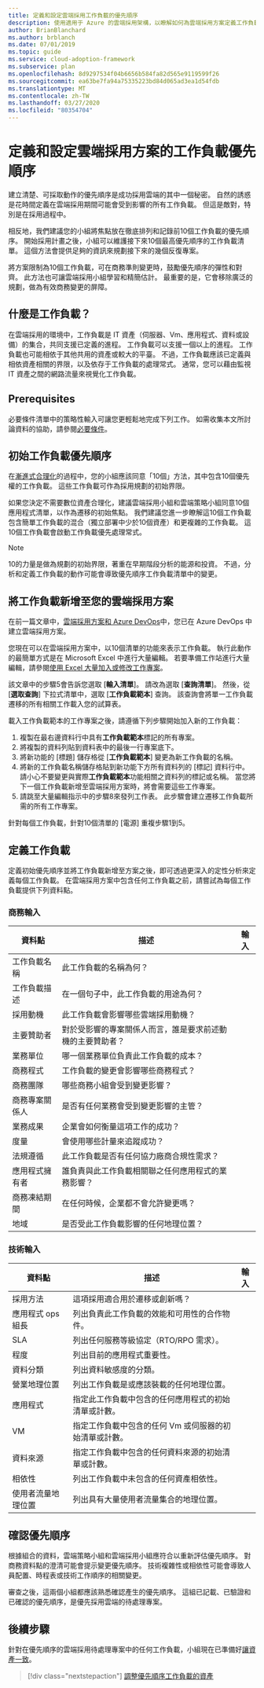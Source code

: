 ```yaml
---
title: 定義和設定雲端採用工作負載的優先順序
description: 使用適用于 Azure 的雲端採用架構，以瞭解如何為雲端採用方案定義工作負載並設定其優先順序。
author: BrianBlanchard
ms.author: brblanch
ms.date: 07/01/2019
ms.topic: guide
ms.service: cloud-adoption-framework
ms.subservice: plan
ms.openlocfilehash: 8d9297534f04b6656b584fa82d565e9119599f26
ms.sourcegitcommit: ea63be7fa94a75335223bd84d065ad3ea1d54fdb
ms.translationtype: MT
ms.contentlocale: zh-TW
ms.lasthandoff: 03/27/2020
ms.locfileid: "80354704"
---
```

# <a name="define-and-prioritize-workloads-for-a-cloud-adoption-plan"></a>定義和設定雲端採用方案的工作負載優先順序

建立清楚、可採取動作的優先順序是成功採用雲端的其中一個秘密。 自然的誘惑是花時間定義在雲端採用期間可能會受到影響的所有工作負載。 但這是敵對，特別是在採用過程中。

相反地，我們建議您的小組將焦點放在徹底排列和記錄前10個工作負載的優先順序。 開始採用計畫之後，小組可以維護接下來10個最高優先順序的工作負載清單。 這個方法會提供足夠的資訊來規劃接下來的幾個反復專案。

將方案限制為10個工作負載，可在商務準則變更時，鼓勵優先順序的彈性和對齊。 此方法也可讓雲端採用小組學習和精簡估計。 最重要的是，它會移除廣泛的規劃，做為有效商務變更的屏障。

<!-- markdownlint-disable MD026 -->

## <a name="what-is-a-workload"></a>什麼是工作負載？

在雲端採用的環境中，工作負載是 IT 資產（伺服器、Vm、應用程式、資料或設備）的集合，共同支援已定義的進程。 工作負載可以支援一個以上的進程。 工作負載也可能相依于其他共用的資產或較大的平臺。 不過，工作負載應該已定義與相依資產相關的界限，以及依存于工作負載的處理常式。 通常，您可以藉由監視 IT 資產之間的網路流量來視覺化工作負載。

## <a name="prerequisites"></a>Prerequisites

必要條件清單中的策略性輸入可讓您更輕鬆地完成下列工作。 如需收集本文所討論資料的協助，請參閱[必要條件](./prerequisites.md)。

## <a name="initial-workload-prioritization"></a>初始工作負載優先順序

在[漸進式合理化](../digital-estate/rationalize.md)的過程中，您的小組應該同意「10個」方法，其中包含10個優先權的工作負載。 這些工作負載可作為採用規劃的初始界限。

如果您決定不需要數位資產合理化，建議雲端採用小組和雲端策略小組同意10個應用程式清單，以作為遷移的初始焦點。 我們建議您進一步瞭解這10個工作負載包含簡單工作負載的混合（獨立部署中少於10個資產）和更複雜的工作負載。 這10個工作負載會啟動工作負載優先處理常式。

> [!NOTE]
> 10的力量是做為規劃的初始界限，著重在早期階段分析的能源和投資。 不過，分析和定義工作負載的動作可能會導致優先順序工作負載清單中的變更。

## <a name="add-workloads-to-your-cloud-adoption-plan"></a>將工作負載新增至您的雲端採用方案

在前一篇文章中，[雲端採用方案和 Azure DevOps](./template.md)中，您已在 Azure DevOps 中建立雲端採用方案。

您現在可以在雲端採用方案中，以10個清單的功能來表示工作負載。 執行此動作的最簡單方式是在 Microsoft Excel 中進行大量編輯。 若要準備工作站進行大量編輯，請參閱[使用 Excel 大量加入或修改工作專案](https://docs.microsoft.com/azure/devops/boards/backlogs/office/bulk-add-modify-work-items-excel?view=azure-devops)。

該文章中的步驟5會告訴您選取 [**輸入清單**]。 請改為選取 [**查詢清單**]。 然後，從 [**選取查詢**] 下拉式清單中，選取 [**工作負載範本**] 查詢。 該查詢會將單一工作負載遷移的所有相關工作載入您的試算表。

載入工作負載範本的工作專案之後，請遵循下列步驟開始加入新的工作負載：

1. 複製在最右邊資料行中具有**工作負載範本**標記的所有專案。
2. 將複製的資料列貼到資料表中的最後一行專案底下。
3. 將新功能的 [標題] 儲存格從 [**工作負載範本**] 變更為新工作負載的名稱。
4. 將新的工作負載名稱儲存格貼到新功能下方所有資料列的 [標記] 資料行中。 請小心不要變更與實際**工作負載範本**功能相關之資料列的標記或名稱。 當您將下一個工作負載新增至雲端採用方案時，將會需要這些工作專案。
5. 請跳至大量編輯指示中的步驟8來發列工作表。 此步驟會建立遷移工作負載所需的所有工作專案。

針對每個工作負載，針對10個清單的 [電源] 重複步驟1到5。

## <a name="define-workloads"></a>定義工作負載

定義初始優先順序並將工作負載新增至方案之後，即可透過更深入的定性分析來定義每個工作負載。 在雲端採用方案中包含任何工作負載之前，請嘗試為每個工作負載提供下列資料點。

### <a name="business-inputs"></a>商務輸入

| 資料點 | 描述 | 輸入 |
|---|---|---|
| 工作負載名稱 | 此工作負載的名稱為何？ |         |
| 工作負載描述 | 在一個句子中，此工作負載的用途為何？ |         |
| 採用動機 | 此工作負載會影響哪些雲端採用動機？ |         |
| 主要贊助者 | 對於受影響的專案關係人而言，誰是要求前述動機的主要贊助者？ |         |
| 業務單位 | 哪一個業務單位負責此工作負載的成本？ |         |
| 商務程式 | 工作負載的變更會影響哪些商務程式？ |         |
| 商務團隊 | 哪些商務小組會受到變更影響？ |         |
| 商務專案關係人 | 是否有任何業務會受到變更影響的主管？ |         |
| 業務成果 | 企業會如何衡量這項工作的成功？ |         |
| 度量 | 會使用哪些計量來追蹤成功？ |         |
| 法規遵循 | 此工作負載是否有任何協力廠商合規性需求？ |         |
| 應用程式擁有者 | 誰負責與此工作負載相關聯之任何應用程式的業務影響？ |         |
| 商務凍結期間 | 在任何時候，企業都不會允許變更嗎？ |         |
| 地域 | 是否受此工作負載影響的任何地理位置？ |         |

### <a name="technical-inputs"></a>技術輸入

| 資料點 | 描述 | 輸入 |
|---|---|---|
| 採用方法 | 這項採用適合用於遷移或創新嗎？ |         |
| 應用程式 ops 組長 | 列出負責此工作負載的效能和可用性的合作物件。 |         |
| SLA | 列出任何服務等級協定（RTO/RPO 需求）。 |         |
| 程度 | 列出目前的應用程式重要性。 |         |
| 資料分類 | 列出資料敏感度的分類。 |         |
| 營業地理位置 | 列出工作負載是或應該裝載的任何地理位置。 |         |
| 應用程式 | 指定此工作負載中包含的任何應用程式的初始清單或計數。 |         |
| VM | 指定工作負載中包含的任何 Vm 或伺服器的初始清單或計數。 |         |
| 資料來源 | 指定工作負載中包含的任何資料來源的初始清單或計數。 |         |
| 相依性 | 列出工作負載中未包含的任何資產相依性。 |         |
| 使用者流量地理位置 | 列出具有大量使用者流量集合的地理位置。 |         |

## <a name="confirm-priorities"></a>確認優先順序

根據組合的資料，雲端策略小組和雲端採用小組應符合以重新評估優先順序。 對商務資料點的澄清可能會提示變更優先順序。 技術複雜性或相依性可能會導致人員配置、時程表或技術工作順序的相關變更。

審查之後，這兩個小組都應該熟悉確認產生的優先順序。 這組已記載、已驗證和已確認的優先順序，是優先採用雲端的待處理專案。

## <a name="next-steps"></a>後續步驟

針對在優先順序的雲端採用待處理專案中的任何工作負載，小組現在已準備好[讓資產一致](./assets.md)。

> [!div class="nextstepaction"]
> [調整優先順序工作負載的資產](./assets.md)

